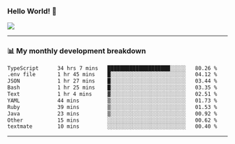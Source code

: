 ### Hello World! 👋

<a>
  <img align="center" src="https://github-readme-stats.vercel.app/api?username=megatunger&count_private=true&include_all_commits=true&bg_color=30,56CCF2,2F80ED&title_color=fff&text_color=fff" />
</a>

------
### 📊 My monthly development breakdown

<!--START_SECTION:waka-->

```txt
TypeScript      34 hrs 7 mins   ████████████████████░░░░░   80.26 %
.env file       1 hr 45 mins    █░░░░░░░░░░░░░░░░░░░░░░░░   04.12 %
JSON            1 hr 27 mins    █░░░░░░░░░░░░░░░░░░░░░░░░   03.44 %
Bash            1 hr 25 mins    █░░░░░░░░░░░░░░░░░░░░░░░░   03.35 %
Text            1 hr 4 mins     ▓░░░░░░░░░░░░░░░░░░░░░░░░   02.51 %
YAML            44 mins         ▒░░░░░░░░░░░░░░░░░░░░░░░░   01.73 %
Ruby            39 mins         ▒░░░░░░░░░░░░░░░░░░░░░░░░   01.53 %
Java            23 mins         ▒░░░░░░░░░░░░░░░░░░░░░░░░   00.92 %
Other           15 mins         ░░░░░░░░░░░░░░░░░░░░░░░░░   00.62 %
textmate        10 mins         ░░░░░░░░░░░░░░░░░░░░░░░░░   00.40 %
```

<!--END_SECTION:waka-->

------
